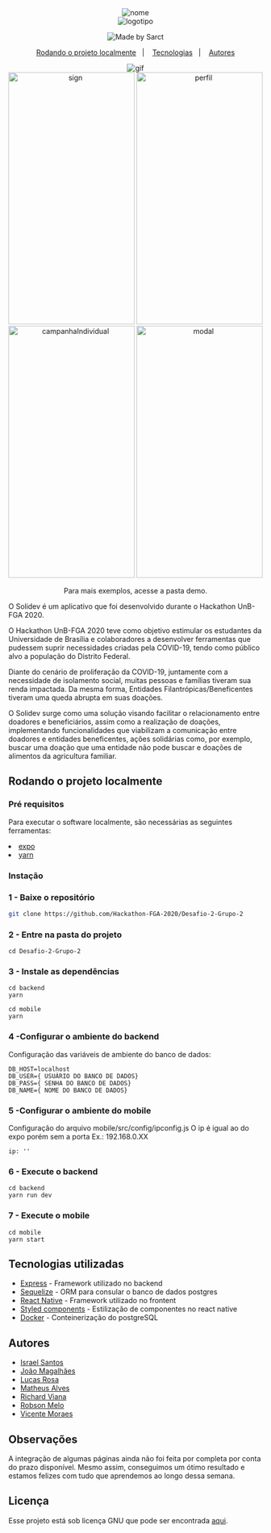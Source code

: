 <div align="center">
  <img src="mobile/src/assets/Nome/Nome.png" alt="nome"/>
  <br />
  <img src="mobile/src/assets/Logotipo/Logo.png" alt="logotipo"/>
</div>

<p align="center">
    <img alt="Made by Sarct" src="https://img.shields.io/badge/made%20by-Sarct-7159c1">
</p>
<p align="center">
  <a href="#rodando-o-projeto-localmente">Rodando o projeto localmente</a>&nbsp;&nbsp;&nbsp;|&nbsp;&nbsp;&nbsp;
  <a href="#tecnologias-utilizadas">Tecnologias</a>&nbsp;&nbsp;&nbsp;|&nbsp;&nbsp;&nbsp;
  <a href="#autores">Autores</a>
</p>

<div align="center">
  <img src="demo/demo.gif" alt="gif"/>
</div>

<div align="center">
<div>
<img  width=250 height=500 src="demo/sign.png" alt="sign"/>
<img  width=250 height=500 src="demo/perfil.png" alt="perfil"/>
</div>

<div>
<img  width=250 height=500 src="demo/campanhaIndividual.png" alt="campanhaIndividual"/>
<img  width=250 height=500 src="demo/modal.png" alt="modal"/>
</div>
</div>
<p align="center">Para mais exemplos, acesse a pasta demo.</p>

O Solidev é um aplicativo que foi desenvolvido durante o Hackathon UnB-FGA 2020.

O Hackathon UnB-FGA 2020 teve como objetivo estimular os estudantes da
Universidade de Brasília e colaboradores a desenvolver ferramentas que pudessem suprir
necessidades criadas pela COVID-19, tendo como público alvo a população do Distrito
Federal.

Diante do cenário de proliferação da COVID-19, juntamente com a necessidade de isolamento
social, muitas pessoas e famílias tiveram sua renda impactada. Da mesma forma, Entidades
Filantrópicas/Beneficentes tiveram uma queda abrupta em suas doações.

O Solidev surge como uma solução visando facilitar o relacionamento entre
doadores e beneficiários, assim como a realização de doações, implementando funcionalidades
que viabilizam a comunicação entre doadores e entidades beneficentes, ações solidárias como,
por exemplo, buscar uma doação que uma entidade não pode buscar e doações de alimentos da agricultura
familiar.

## Rodando o projeto localmente

### Pré requisitos

Para executar o software localmente, são necessárias as seguintes ferramentas:

<li>
<a href="https://expo.io/tools#cli">expo</a>
</li>
<li>
  <a href="https://yarnpkg.com/getting-started/install#global-install">yarn</a>
</li>

### Instação

### 1 - Baixe o repositório

```bash
git clone https://github.com/Hackathon-FGA-2020/Desafio-2-Grupo-2
```

### 2 - Entre na pasta do projeto

```
cd Desafio-2-Grupo-2
```

### 3 - Instale as dependências

```
cd backend
yarn
```

```
cd mobile
yarn
```

### 4 -Configurar o ambiente do backend

Configuração das variáveis de ambiente do banco de dados:

```
DB_HOST=localhost
DB_USER={ USUÁRIO DO BANCO DE DADOS}
DB_PASS={ SENHA DO BANCO DE DADOS}
DB_NAME={ NOME DO BANCO DE DADOS}
```

### 5 -Configurar o ambiente do mobile

Configuração do arquivo mobile/src/config/ipconfig.js
O ip é igual ao do expo porém sem a porta
Ex.: 192.168.0.XX

```
ip: ''
```

### 6 - Execute o backend

```
cd backend
yarn run dev
```

### 7 - Execute o mobile

```
cd mobile
yarn start
```

## Tecnologias utilizadas

- [Express](https://expressjs.com/) - Framework utilizado no backend
- [Sequelize](https://sequelize.org/) - ORM para consular o banco de dados postgres
- [React Native](https://reactnative.dev/) - Framework utilizado no frontent
- [Styled components](https://styled-components.com/) - Estilização de componentes no react native
- [Docker](https://www.docker.com/) - Conteinerização do postgreSQL

## Autores

- [Israel Santos](https://github.com/israelcarlos01)
- [João Magalhães](https://github.com/joaovictornm)
- [Lucas Rosa]()
- [Matheus Alves](https://github.com/MSantosAlves)
- [Richard Viana](https://github.com/richardjlv)
- [Robson Melo](https://github.com/RobinhoRamon)
- [Vicente Moraes](https://github.com/PurpleBooth)

## Observações

A integração de algumas páginas ainda não foi feita por completa por conta do prazo disponível. Mesmo assim, conseguimos um ótimo resultado e estamos felizes
com tudo que aprendemos ao longo dessa semana.

## Licença

Esse projeto está sob licença GNU que pode ser encontrada <a href="https://github.com/Hackathon-FGA-2020/Desafio-2-Grupo-2/blob/master/LICENSE">aqui</a>.
